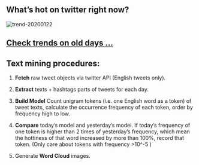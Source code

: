 ## What’s hot on twitter right now?

![trend-20200122][wordcloud]

[wordcloud]: https://raw.githubusercontent.com/xdqc/tweet-trend-everyday/master/word-cloud/trend-20200122.png?token=AF5V4P7ADR6KQBZ4CEDTNIK6AXRMU "trend-20200122"

## [Check trends on old days ...](https://github.com/xdqc/tweet-trend-everyday/tree/master/word-cloud)

## Text mining procedures:

1. **Fetch** raw tweet objects via twitter API (English tweets only).

2. **Extract** texts + hashtags parts of tweets for each day.

3. **Build Model** Count unigram tokens (i.e. one English word as a token) of tweet texts, calculate the occurrence frequency of each token, order by frequency high to low.

4. **Compare** today’s model and yesterday’s model. If today’s frequency of one token is higher than 2 times of yesterday’s frequency, which mean the hottiness of that word increased by more than 100%, record that token. (Only care about tokens with frequency >10^-5 )

5. Generate **Word Cloud** images.
